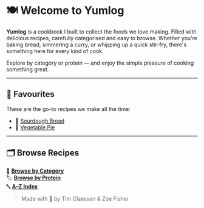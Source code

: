 # 🍽️ Welcome to Yumlog

**Yumlog** is a cookbook I built to collect the foods we love making. Filled with delicious recipes, carefully categorised and easy to browse. Whether you're baking bread, simmering a curry, or whipping up a quick stir-fry, there's something here for every kind of cook.

Explore by category or protein — and enjoy the simple pleasure of cooking something great.

---

## 🌟 Favourites

These are the go-to recipes we make all the time:

- 🍞 [Sourdough Bread](/recipes/sourdough_bread.md)
- 🥘 [Vegetable Pie](/recipes/vegetable_pie.md)

---

## 🗂️ Browse Recipes

📁 [**Browse by Category**](../indexes/categories.md)  
🏷️ [**Browse by Protein**](../indexes/proteins.md)  
🔤 [**A–Z Index**](../indexes/alphabet.md)

> Made with 🧡 by Tim Claessen & Zoe Fisher